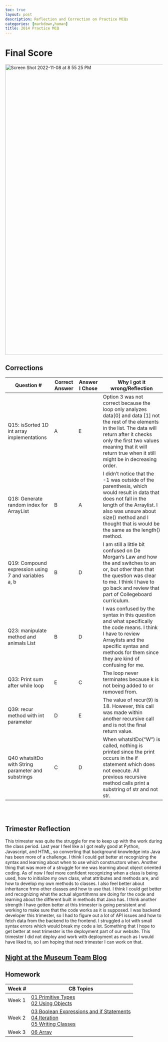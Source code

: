 ```yaml
---
toc: true
layout: post
description: Reflection and Correction on Practice MCQs
categories: [markdown,human]
title: 2014 Practice MCQ 
---
```

# Final Score
<img width="930" alt="Screen Shot 2022-11-08 at 8 55 25 PM" src="https://user-images.githubusercontent.com/89234851/200743149-8d8bd6ef-b1eb-4fb0-b056-9a87fdc002b3.png">



## Corrections
| Question # | Correct Answer | Answer I Chose | Why I got it wrong/Reflection |
|---|---|---|---|
| Q15: isSorted 1D int array implementations | A | E | Option 3 was not correct because the loop only analyzes data[0] and data [1] not the rest of the elements in the list. The data will return after it checks only the first two values meaning that it will return true when it still might be in decreasing order. |
| Q18: Generate random index for ArrayList | B | A | I didn’t notice that the -1 was outside of the parenthesis, which would result in data that does not fall in the length of the Arraylist. I also was unsure about size() method and I thought that is would be the same as the length() method. |
| Q19: Compound expression using 7 and variables a, b | B | D | I am still a little bit confused on De Morgan’s Law and how the and switches to an or, but other than that the question was clear to me. I think I have to go back and review that part of Collegeboard curriculum. |
| Q23: manipulate method and animals List | B | D | I was confused by the syntax in this question and what specifically the code means. I think I have to review Arraylists and the specific syntax and methods for them since they are kind of confusing for me. |
| Q33: Print sum after while loop | E | C | The loop never terminates because k is not being added to or removed from. |
| Q39: recur method with int parameter | D | E | The value of recur(9) is 18. However, this call was made within another recursive call and is not the final return value. |
| Q40 whatsItDo with String parameter and substrings | C | D | When whatsItDo(“W”) is called, nothing is printed since the print occurs in the if statement which does not execute. All previous recursive method calls print a substring of str and not str. |

<br>
<br>



## Trimester Reflection
This trimester was quite the struggle for me to keep up with the work during the class period. Last year I feel like a I got really good at Python, Javascript, and HTML, so converting that background knowledge into Java has been more of a challenge. I think I could get better at recognizing the syntax and learning about when to use which constructors when. Another thing that was more of a struggle for me was learning about object oriented coding. As of now I feel more confident recognizing when a class is being used, how to initialize my own class, what attributes and methods are, and how to develop my own methods to classes. I also feel better about inheritance frmo other classes and how to use that. I think I could get better and recognizing what the actual algortithmns are doing for the code and learning about the different built in methods that Java has. I think another strength I have gotten better at this trimester is going persistent and working to make sure that the code works as it is supposed. I was backend developer this trimester, so I had to figure out a lot of API issues and how to fetch data from the backend to the frontend. I struggled a lot with small syntax errors which would break my code a lot. Something that I hope to get better at next trimester is the deployment part of our website. This trimester I did not deploy and work with deployment as much as I would have liked to, so I am hoping that next trimester I can work on that.  





## [Night at the Museum Team Blog](https://b-g101.github.io/BASE/data/reflection)





## Homework 
| Week # | CB Topics |
|---|---|
| Week 1 | [01 Primitive Types](https://b-g101.github.io/APCSA-BRIA/markdown/2022/10/16/primitives-notes.html) <br> [02 Using Objects](https://b-g101.github.io/APCSA-BRIA/jupyter/unit2/2022/10/17/objects-class.html) |
| Week 2 | [03 Boolean Expressions and if Statements](https://b-g101.github.io/APCSA-BRIA/jupyter/unit3/2022/10/18/boolean-expressions-class.html) <br> [04 Iteration](https://b-g101.github.io/APCSA-BRIA/2022/10/22/iteration.html) <br> [05 Writing Classes](https://b-g101.github.io/APCSA-BRIA/fastpages/notes/classes/2022/10/22/writing-classes.html)  |
| Week 3 | [06 Array](https://b-g101.github.io/APCSA-BRIA/jupyter/unit4/2022/10/10/array-list.html) |
